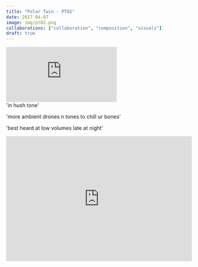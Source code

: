 ```yaml
---
title: "Polar Twin - PT02"
date: 2017-04-07
image: img/pt02.png
collaborations: ["collaboration", "composition", "visuals"]
draft: true
---
```

<div class="video-container"><iframe src="https://www.youtube-nocookie.com/embed/HoG21ch3dyc?rel=0" frameborder="0" allow="autoplay; encrypted-media" allowfullscreen></iframe></div>
'in hush tone'

'more ambient drones n tones to chill ur bones'

'best heard at low volumes late at night'

<iframe style="border: 0; width: 100%; height: 340px;" src="https://bandcamp.com/EmbeddedPlayer/album=3710845959/size=large/bgcol=ffffff/linkcol=0687f5/artwork=small/transparent=true/" width="300" height="150" seamless=""><a href="http://polartwinrecords.bandcamp.com/album/in-hush-tone">in hush tone by porcelain chambers</a></iframe>